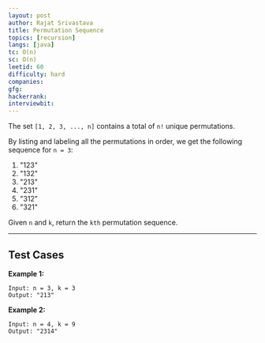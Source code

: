 ```yaml
---
layout: post
author: Rajat Srivastava
title: Permutation Sequence
topics: [recursion]
langs: [java]
tc: O(n)
sc: O(n)
leetid: 60
difficulty: hard
companies: 
gfg: 
hackerrank: 
interviewbit: 
---
```


The set `[1, 2, 3, ..., n]` contains a total of `n!` unique permutations.

By listing and labeling all the permutations in order, we get the following sequence for `n = 3`:

1. "123"
2. "132"
3. "213"
4. "231"
5. "312"
6. "321"

Given `n` and `k`, return the `kth` permutation sequence.

---

## Test Cases

**Example 1:** 
```
Input: n = 3, k = 3
Output: "213"
```

**Example 2:** 
```
Input: n = 4, k = 9
Output: "2314"
```